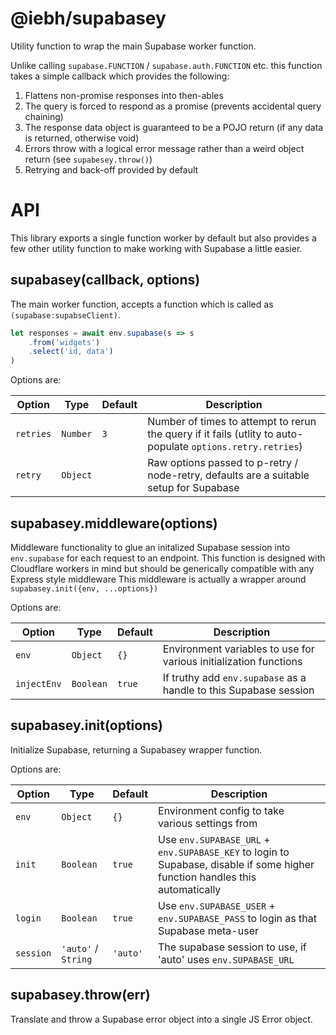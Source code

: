 @iebh/supabasey
===============
Utility function to wrap the main Supabase worker function.

Unlike calling `supabase.FUNCTION` / `supabase.auth.FUNCTION` etc. this function takes a simple callback which provides the following:

1. Flattens non-promise responses into then-ables
2. The query is forced to respond as a promise (prevents accidental query chaining)
3. The response data object is guaranteed to be a POJO return (if any data is returned, otherwise void)
4. Errors throw with a logical error message rather than a weird object return (see `supabesey.throw()`)
5. Retrying and back-off provided by default


API
===
This library exports a single function worker by default but also provides a few other utility function to make working with Supabase a little easier.

supabasey(callback, options)
----------------------------
The main worker function, accepts a function which is called as `(supabase:supabseClient)`.

```javascript
let responses = await env.supabase(s => s
    .from('widgets')
    .select('id, data')
)
```

Options are:


| Option    | Type     | Default | Description                                                                                                 |
|-----------|----------|---------|-------------------------------------------------------------------------------------------------------------|
| `retries` | `Number` | `3`     | Number of times to attempt to rerun the query if it fails (utlity to auto-populate `options.retry.retries`) |
| `retry`   | `Object` |         | Raw options passed to p-retry / node-retry, defaults are a suitable setup for Supabase                      |


supabasey.middleware(options)
-----------------------------
Middleware functionality to glue an initalized Supabase session into `env.supabase` for each request to an endpoint.
This function is designed with Cloudflare workers in mind but should be generically compatible with any Express style middleware
This middleware is actually a wrapper around `supabasey.init({env, ...options})`

Options are:

| Option      | Type      | Default | Description                                                       |
|-------------|-----------|---------|-------------------------------------------------------------------|
| `env`       | `Object`  | `{}`    | Environment variables to use for various initialization functions |
| `injectEnv` | `Boolean` | `true`  | If truthy add `env.supabase` as a handle to this Supabase session |


supabasey.init(options)
-----------------------
Initialize Supabase, returning a Supabasey wrapper function.

Options are:

| Option    | Type                | Default  | Description                                                                                                                  |
|-----------|---------------------|----------|------------------------------------------------------------------------------------------------------------------------------|
| `env`     | `Object`            | `{}`     | Environment config to take various settings from                                                                             |
| `init`    | `Boolean`           | `true`   | Use `env.SUPABASE_URL` + `env.SUPABASE_KEY` to login to Supabase, disable if some higher function handles this automatically |
| `login`   | `Boolean`           | `true`   | Use `env.SUPABASE_USER` + `env.SUPABASE_PASS` to login as that Supabase meta-user                                            |
| `session` | `'auto'` / `String` | `'auto'` | The supabase session to use, if 'auto' uses `env.SUPABASE_URL`                                                               |


supabasey.throw(err)
--------------------
Translate and throw a Supabase error object into a single JS Error object.
